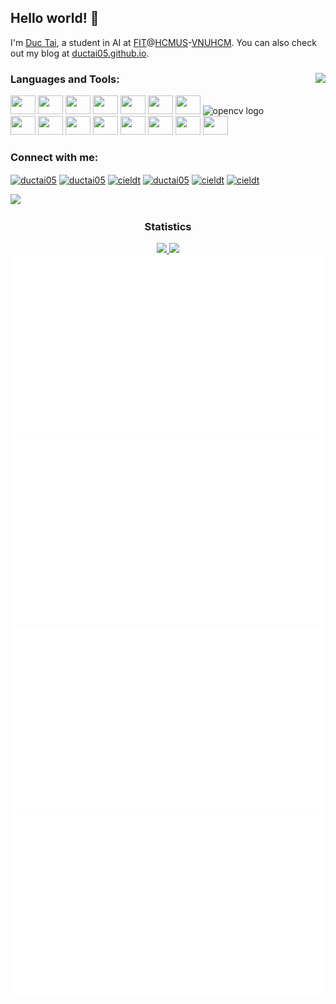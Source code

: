 <h2 align="left">Hello world! 👋</h2>

I'm [Duc Tai](https://fb.com/ductai05), a student in AI at [FIT](https://www.fit.hcmus.edu.vn/en/)@[HCMUS](https://en.hcmus.edu.vn/)-[VNUHCM](https://vnuhcm.edu.vn/).
You can also check out my blog at [ductai05.github.io](https://ductai05.github.io).

###

<img align="right" height="180" src="https://i.imgflip.com/98aoc7.gif"  />    <!-- 96pbun dandadan--> <!-- 8sv70h.gif ;  8xhz62.gif; 8xkuwj.gif-->

###

<h3 align="left">Languages and Tools:</h3>
<div align="left">
  <img src="https://cdn.jsdelivr.net/gh/devicons/devicon@latest/icons/python/python-original.svg" height="30" width="40" /> 
  <img src="https://cdn.jsdelivr.net/gh/devicons/devicon@latest/icons/pandas/pandas-original.svg" height="30" width="40" />
  <img src="https://cdn.jsdelivr.net/gh/devicons/devicon@latest/icons/numpy/numpy-original.svg" height="30" width="40" />
  <img src="https://cdn.jsdelivr.net/gh/devicons/devicon@latest/icons/matplotlib/matplotlib-original.svg" height="30" width="40" /> 
  <img src="https://cdn.jsdelivr.net/gh/devicons/devicon@latest/icons/pytorch/pytorch-original.svg" height="30" width="40" />
  <img src="https://cdn.jsdelivr.net/gh/devicons/devicon@latest/icons/tensorflow/tensorflow-original.svg" height="30" width="40" />
  <img src="https://cdn.jsdelivr.net/gh/devicons/devicon@latest/icons/scikitlearn/scikitlearn-original.svg" height="30" width="40" />
  <img src="https://cdn.jsdelivr.net/gh/devicons/devicon/icons/opencv/opencv-original.svg" height="30" width="40" alt="opencv logo" />
</div>

<div align="left">
  <img src="https://cdn.jsdelivr.net/gh/devicons/devicon@latest/icons/github/github-original.svg" height="30" width="40" />
  <img src="https://cdn.jsdelivr.net/gh/devicons/devicon@latest/icons/git/git-original.svg" height="30" width="40" />
  <img src="https://cdn.jsdelivr.net/gh/devicons/devicon@latest/icons/docker/docker-original.svg" height="30" width="40" />
  <img src="https://cdn.jsdelivr.net/gh/devicons/devicon/icons/vscode/vscode-original.svg" height="30" width="40" />
  <img src="https://cdn.jsdelivr.net/gh/devicons/devicon@latest/icons/anaconda/anaconda-original.svg" height="30" width="40" />
  <img src="https://cdn.jsdelivr.net/gh/devicons/devicon@latest/icons/c/c-original.svg" height="30" width="40" />
  <img src="https://cdn.jsdelivr.net/gh/devicons/devicon@latest/icons/cplusplus/cplusplus-original.svg" height="30" width="40" />
  <img src="https://cdn.jsdelivr.net/gh/devicons/devicon@latest/icons/latex/latex-original.svg" height="30" width="40" />
</div>


###

<h3 align="left">Connect with me:</h3>
<p align="left">
<a href="https://github.com/ductai05" target="blank"><img align="center" src="https://raw.githubusercontent.com/rahuldkjain/github-profile-readme-generator/888aff31e1d26dd2a6acf6afebbc34970aeb0118/src/images/icons/Social/github.svg" alt="ductai05" height="30" width="40" /></a>
<a href="https://linkedin.com/in/ductai05" target="blank"><img align="center" src="https://raw.githubusercontent.com/rahuldkjain/github-profile-readme-generator/master/src/images/icons/Social/linked-in-alt.svg" alt="ductai05" height="30" width="40" /></a>
<a href="https://kaggle.com/cieldt" target="blank"><img align="center" src="https://raw.githubusercontent.com/rahuldkjain/github-profile-readme-generator/master/src/images/icons/Social/kaggle.svg" alt="cieldt" height="30" width="40" /></a>
<a href="https://fb.com/ductai05" target="blank"><img align="center" src="https://raw.githubusercontent.com/rahuldkjain/github-profile-readme-generator/master/src/images/icons/Social/facebook.svg" alt="ductai05" height="30" width="40" /></a>
<a href="https://codeforces.com/profile/ciel_" target="blank"><img align="center" src="https://raw.githubusercontent.com/rahuldkjain/github-profile-readme-generator/master/src/images/icons/Social/codeforces.svg" alt="cieldt" height="30" width="40" /></a>
<a href="https://www.leetcode.com/cieldt" target="blank"><img align="center" src="https://raw.githubusercontent.com/rahuldkjain/github-profile-readme-generator/master/src/images/icons/Social/leet-code.svg" alt="cieldt" height="30" width="40" /></a>
</p>


<img src="https://user-images.githubusercontent.com/73097560/115834477-dbab4500-a447-11eb-908a-139a6edaec5c.gif"><h3 align="center">Statistics</h3>
<div align="center">

<div style="text-align: center;">

<a href="https://github.com/ductai05">
<img src="http://github-profile-summary-cards.vercel.app/api/cards/profile-details?username=ductai05&theme=2077" height="150em" />
<img src="http://github-profile-summary-cards.vercel.app/api/cards/most-commit-language?username=ductai05&theme=2077" height="150em" />
</a>



<img src="https://raw.githubusercontent.com/ductai05/github-stats/master/generated/overview.svg#gh-dark-mode-only" />
<img src="https://raw.githubusercontent.com/ductai05/github-stats/master/generated/languages.svg#gh-dark-mode-only" />
<img src="https://raw.githubusercontent.com/ductai05/github-stats/master/generated/overview.svg#gh-light-mode-only" />
<img src="https://raw.githubusercontent.com/ductai05/github-stats/master/generated/languages.svg#gh-light-mode-only" />

</div>
